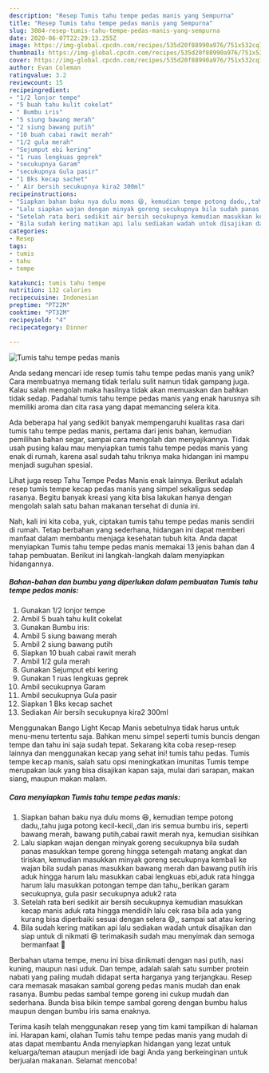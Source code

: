 ```yaml
---
description: "Resep Tumis tahu tempe pedas manis yang Sempurna"
title: "Resep Tumis tahu tempe pedas manis yang Sempurna"
slug: 3084-resep-tumis-tahu-tempe-pedas-manis-yang-sempurna
date: 2020-06-07T22:29:13.255Z
image: https://img-global.cpcdn.com/recipes/535d20f88990a976/751x532cq70/tumis-tahu-tempe-pedas-manis-foto-resep-utama.jpg
thumbnail: https://img-global.cpcdn.com/recipes/535d20f88990a976/751x532cq70/tumis-tahu-tempe-pedas-manis-foto-resep-utama.jpg
cover: https://img-global.cpcdn.com/recipes/535d20f88990a976/751x532cq70/tumis-tahu-tempe-pedas-manis-foto-resep-utama.jpg
author: Evan Coleman
ratingvalue: 3.2
reviewcount: 15
recipeingredient:
- "1/2 lonjor tempe"
- "5 buah tahu kulit cokelat"
- " Bumbu iris"
- "5 siung bawang merah"
- "2 siung bawang putih"
- "10 buah cabai rawit merah"
- "1/2 gula merah"
- "Sejumput ebi kering"
- "1 ruas lengkuas geprek"
- "secukupnya Garam"
- "secukupnya Gula pasir"
- "1 Bks kecap sachet"
- " Air bersih secukupnya kira2 300ml"
recipeinstructions:
- "Siapkan bahan baku nya dulu moms 😆, kemudian tempe potong dadu,,tahu juga potong kecil-kecil,,dan iris semua bumbu iris, seperti bawang merah, bawang putih,cabai rawit merah nya, kemudian sisihkan"
- "Lalu siapkan wajan dengan minyak goreng secukupnya bila sudah panas masukkan tempe goreng hingga setengah matang angkat dan tiriskan, kemudian masukkan minyak goreng secukupnya kembali ke wajan bila sudah panas masukkan bawang merah dan bawang putih iris aduk hingga harum lalu masukkan cabai lengkuas ebi,aduk rata hingga harum lalu masukkan potongan tempe dan tahu,,berikan garam secukupnya, gula pasir secukupnya aduk2 rata"
- "Setelah rata beri sedikit air bersih secukupnya kemudian masukkan kecap manis aduk rata hingga mendidih lalu cek rasa bila ada yang kurang bisa diperbaiki sesuai dengan selera 😄,, sampai sat atau kering"
- "Bila sudah kering matikan api lalu sediakan wadah untuk disajikan dan siap untuk di nikmati 😆 terimakasih sudah mau menyimak dan semoga bermanfaat 🤗"
categories:
- Resep
tags:
- tumis
- tahu
- tempe

katakunci: tumis tahu tempe 
nutrition: 132 calories
recipecuisine: Indonesian
preptime: "PT22M"
cooktime: "PT32M"
recipeyield: "4"
recipecategory: Dinner

---
```



![Tumis tahu tempe pedas manis](https://img-global.cpcdn.com/recipes/535d20f88990a976/751x532cq70/tumis-tahu-tempe-pedas-manis-foto-resep-utama.jpg)

Anda sedang mencari ide resep tumis tahu tempe pedas manis yang unik? Cara membuatnya memang tidak terlalu sulit namun tidak gampang juga. Kalau salah mengolah maka hasilnya tidak akan memuaskan dan bahkan tidak sedap. Padahal tumis tahu tempe pedas manis yang enak harusnya sih memiliki aroma dan cita rasa yang dapat memancing selera kita.

Ada beberapa hal yang sedikit banyak mempengaruhi kualitas rasa dari tumis tahu tempe pedas manis, pertama dari jenis bahan, kemudian pemilihan bahan segar, sampai cara mengolah dan menyajikannya. Tidak usah pusing kalau mau menyiapkan tumis tahu tempe pedas manis yang enak di rumah, karena asal sudah tahu triknya maka hidangan ini mampu menjadi suguhan spesial.

Lihat juga resep Tahu Tempe Pedas Manis enak lainnya. Berikut adalah resep tumis tempe kecap pedas manis yang simpel sekaligus sedap rasanya. Begitu banyak kreasi yang kita bisa lakukan hanya dengan mengolah salah satu bahan makanan tersehat di dunia ini.


Nah, kali ini kita coba, yuk, ciptakan tumis tahu tempe pedas manis sendiri di rumah. Tetap berbahan yang sederhana, hidangan ini dapat memberi manfaat dalam membantu menjaga kesehatan tubuh kita. Anda dapat menyiapkan Tumis tahu tempe pedas manis memakai 13 jenis bahan dan 4 tahap pembuatan. Berikut ini langkah-langkah dalam menyiapkan hidangannya.

<!--inarticleads1-->

##### Bahan-bahan dan bumbu yang diperlukan dalam pembuatan Tumis tahu tempe pedas manis:

1. Gunakan 1/2 lonjor tempe
1. Ambil 5 buah tahu kulit cokelat
1. Gunakan  Bumbu iris:
1. Ambil 5 siung bawang merah
1. Ambil 2 siung bawang putih
1. Siapkan 10 buah cabai rawit merah
1. Ambil 1/2 gula merah
1. Gunakan Sejumput ebi kering
1. Gunakan 1 ruas lengkuas geprek
1. Ambil secukupnya Garam
1. Ambil secukupnya Gula pasir
1. Siapkan 1 Bks kecap sachet
1. Sediakan  Air bersih secukupnya kira2 300ml


Menggunakan Bango Light Kecap Manis sebetulnya tidak harus untuk menu-menu tertentu saja. Bahkan menu simpel seperti tumis buncis dengan tempe dan tahu ini saja sudah tepat. Sekarang kita coba resep-resep lainnya dan menggunakan kecap yang sehat ini! tumis tahu pedas. Tumis tempe kecap manis, salah satu opsi meningkatkan imunitas Tumis tempe merupakan lauk yang bisa disajikan kapan saja, mulai dari sarapan, makan siang, maupun makan malam. 

<!--inarticleads2-->

##### Cara menyiapkan Tumis tahu tempe pedas manis:

1. Siapkan bahan baku nya dulu moms 😆, kemudian tempe potong dadu,,tahu juga potong kecil-kecil,,dan iris semua bumbu iris, seperti bawang merah, bawang putih,cabai rawit merah nya, kemudian sisihkan
1. Lalu siapkan wajan dengan minyak goreng secukupnya bila sudah panas masukkan tempe goreng hingga setengah matang angkat dan tiriskan, kemudian masukkan minyak goreng secukupnya kembali ke wajan bila sudah panas masukkan bawang merah dan bawang putih iris aduk hingga harum lalu masukkan cabai lengkuas ebi,aduk rata hingga harum lalu masukkan potongan tempe dan tahu,,berikan garam secukupnya, gula pasir secukupnya aduk2 rata
1. Setelah rata beri sedikit air bersih secukupnya kemudian masukkan kecap manis aduk rata hingga mendidih lalu cek rasa bila ada yang kurang bisa diperbaiki sesuai dengan selera 😄,, sampai sat atau kering
1. Bila sudah kering matikan api lalu sediakan wadah untuk disajikan dan siap untuk di nikmati 😆 terimakasih sudah mau menyimak dan semoga bermanfaat 🤗


Berbahan utama tempe, menu ini bisa dinikmati dengan nasi putih, nasi kuning, maupun nasi uduk. Dan tempe, adalah salah satu sumber protein nabati yang paling mudah didapat serta harganya yang terjangkau. Resep cara memasak masakan sambal goreng pedas manis mudah dan enak rasanya. Bumbu pedas sambal tempe goreng ini cukup mudah dan sederhana. Bunda bisa bikin tempe sambal goreng dengan bumbu halus maupun dengan bumbu iris sama enaknya. 

Terima kasih telah menggunakan resep yang tim kami tampilkan di halaman ini. Harapan kami, olahan Tumis tahu tempe pedas manis yang mudah di atas dapat membantu Anda menyiapkan hidangan yang lezat untuk keluarga/teman ataupun menjadi ide bagi Anda yang berkeinginan untuk berjualan makanan. Selamat mencoba!
